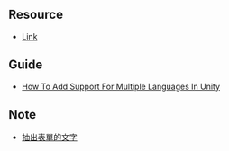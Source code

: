 ## Resource
* [Link](https://docs.unity3d.com/Packages/com.unity.localization@1.0/manual/index.html)

## Guide
* [How To Add Support For Multiple Languages In Unity](https://www.youtube.com/watch?v=lku7f4KNFEo)

## Note
* [抽出表單的文字](https://docs.unity3d.com/Packages/com.unity.localization@1.0/manual/StringTables.html#character-sets)
